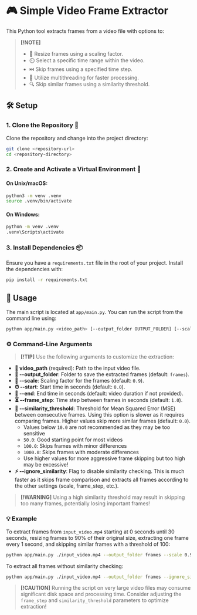 # 🎮 Simple Video Frame Extractor

This Python tool extracts frames from a video file with options to:

> **[!NOTE]**
> - 🎨 Resize frames using a scaling factor.
> - ⏲️ Select a specific time range within the video.
> - ⏭️ Skip frames using a specified time step.
> - 🚀 Utilize multithreading for faster processing.
> - 🔍 Skip similar frames using a similarity threshold.

## 🛠️ Setup

### 1. Clone the Repository 💞
Clone the repository and change into the project directory:

```bash
git clone <repository-url>
cd <repository-directory>
```

### 2. Create and Activate a Virtual Environment 🌟

#### On Unix/macOS:
```bash
python3 -m venv .venv
source .venv/bin/activate
```

#### On Windows:
```bash
python -m venv .venv
.venv\Scripts\activate
```

### 3. Install Dependencies 📦
Ensure you have a `requirements.txt` file in the root of your project. Install the dependencies with:

```bash
pip install -r requirements.txt
```

## 🚀 Usage

The main script is located at `app/main.py`. You can run the script from the command line using:

```bash
python app/main.py <video_path> [--output_folder OUTPUT_FOLDER] [--scale SCALE] [--start START] [--end END] [--frame_step FRAME_STEP] [--similarity_threshold SIMILARITY_THRESHOLD] [--ignore_similarity]
```

### ⚙️ Command-Line Arguments

> **[!TIP]**
> Use the following arguments to customize the extraction:

- **📁 video_path** (required): Path to the input video file.
- **📂 --output_folder**: Folder to save the extracted frames (default: `frames`).
- **📏 --scale**: Scaling factor for the frames (default: `0.9`).
- **⏰ --start**: Start time in seconds (default: `0.0`).
- **🏁 --end**: End time in seconds (default: video duration if not provided).
- **⏳ --frame_step**: Time step between frames in seconds (default: `1.0`).
- **🎯 --similarity_threshold**: Threshold for Mean Squared Error (MSE) between consecutive frames. Using this option is slower as it requires comparing frames. Higher values skip more similar frames (default: `0.0`).
  - Values below `10.0` are not recommended as they may be too sensitive
  - `50.0`: Good starting point for most videos
  - `100.0`: Skips frames with minor differences
  - `1000.0`: Skips frames with moderate differences
  - Use higher values for more aggressive frame skipping but too high may be excessive!
- **⚡ --ignore_similarity**: Flag to disable similarity checking. This is much faster as it skips frame comparison and extracts all frames according to the other settings (scale, frame_step, etc.).

> **[!WARNING]**
> Using a high similarity threshold may result in skipping too many frames, potentially losing important frames!

### 💡 Example

To extract frames from `input_video.mp4` starting at 0 seconds until 30 seconds, resizing frames to 90% of their original size, extracting one frame every 1 second, and skipping similar frames with a threshold of 100:

```bash
python app/main.py ./input_video.mp4 --output_folder frames --scale 0.9 --start 0 --end 30 --frame_step 1 --similarity_threshold 100
```

To extract all frames without similarity checking:

```bash
python app/main.py ./input_video.mp4 --output_folder frames --ignore_similarity
```

> **[!CAUTION]**
> Running the script on very large video files may consume significant disk space and processing time. Consider adjusting the `frame_step` and `similarity_threshold` parameters to optimize extraction!

